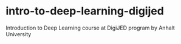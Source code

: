 # intro-to-deep-learning-digijed
Introduction to Deep Learning course at DigiJED program by Anhalt University
